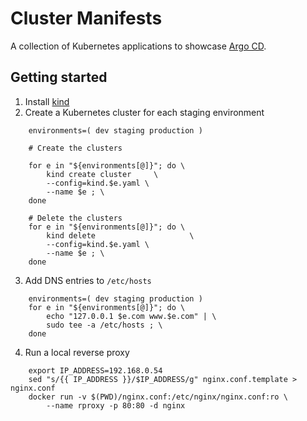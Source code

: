 # Cluster Manifests
A collection of Kubernetes applications to showcase [Argo CD](https://argoproj.github.io/).

## Getting started
1. Install [kind](https://kind.sigs.k8s.io/docs/user/quick-start/)
2. Create a Kubernetes cluster for each staging environment
```
	environments=( dev staging production )

	# Create the clusters

	for e in "${environments[@]}"; do \
		kind create cluster 	\
		--config=kind.$e.yaml \
		--name $e ; \
	done

	# Delete the clusters
	for e in "${environments[@]}"; do \
		kind delete 					\
		--config=kind.$e.yaml \
		--name $e ; \
	done
```
3. Add DNS entries to `/etc/hosts`
```
	environments=( dev staging production )
	for e in "${environments[@]}"; do \
		echo "127.0.0.1	$e.com www.$e.com" | \
		sudo tee -a /etc/hosts ; \
	done
```

4. Run a local reverse proxy
```
	export IP_ADDRESS=192.168.0.54
	sed "s/{{ IP_ADDRESS }}/$IP_ADDRESS/g" nginx.conf.template > nginx.conf
	docker run -v $(PWD)/nginx.conf:/etc/nginx/nginx.conf:ro \
		--name rproxy -p 80:80 -d nginx
```

